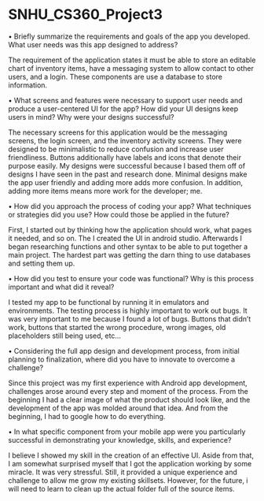 # SNHU_CS360_Project3


•	Briefly summarize the requirements and goals of the app you developed. What user needs was this app designed to address?

The requirement of the application states it must be able to store an editable chart of inventory items, have a messaging system to allow contact to other users, and a login. These components are use a database to store information. 

•	What screens and features were necessary to support user needs and produce a user-centered UI for the app? How did your UI designs keep users in mind? Why were your designs successful?

The necessary screens for this application would be the messaging screens, the login screen, and the inventory activity screens. They were designed to be minimalistic to reduce confusion and increase user friendliness. Buttons additionally have labels and icons that denote their purpose easily. My designs were successful because I based them off of designs I have seen in the past and research done. Minimal designs make the app user friendly and adding more adds more confusion. In addition, adding more items means more work for the developer; me.

•	How did you approach the process of coding your app? What techniques or strategies did you use? How could those be applied in the future?

First, I started out by thinking how the application should work, what pages it needed, and so on. The I created the UI in android studio. Afterwards I began researching functions and other syntax to be able to put together a main project. The hardest part was getting the darn thing to use databases and setting them up. 

•	How did you test to ensure your code was functional? Why is this process important and what did it reveal?

I tested my app to be functional by running it in emulators and environments.  The testing process is highly important to work out bugs. It was very important to me because I found a lot of bugs. Buttons that didn’t work, buttons that started the wrong procedure, wrong images, old placeholders still being used, etc…

•	Considering the full app design and development process, from initial planning to finalization, where did you have to innovate to overcome a challenge?

Since this project was my first experience with Android app development, challenges arose around every step and moment of the process. From the beginning I had a clear image of what the product should look like, and the development of the app was molded around that idea. And from the beginning, I had to google how to do everything.

•	In what specific component from your mobile app were you particularly successful in demonstrating your knowledge, skills, and experience?

I believe I showed my skill in the creation of an effective UI. Aside from that, I am somewhat surprised myself that I got the application working by some miracle. It was very stressful. Still, it provided a unique experience and challenge to allow me grow my existing skillsets. However, for the future, i will need to learn to clean up the actual folder full of the source items.
